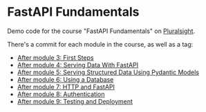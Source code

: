 # FastAPI Fundamentals
Demo code for the course "FastAPI Fundamentals" on [Pluralsight](https://www.pluralsight.com).

There's a commit for each module in the course, as well as a tag:


- [After module 3: First Steps](https://github.com/codesensei-courses/fastapi_fundamentals/releases/tag/first-steps)
- [After module 4: Serving Data With FastAPI](https://github.com/codesensei-courses/fastapi_fundamentals/releases/tag/serving-data)
- [After module 5: Serving Structured Data Using Pydantic Models](https://github.com/codesensei-courses/fastapi_fundamentals/releases/tag/structured-data-with-pydantic)
- [After module 6: Using a Database](https://github.com/codesensei-courses/fastapi_fundamentals/releases/tag/using-a-database)
- [After module 7: HTTP and FastAPI](https://github.com/codesensei-courses/fastapi_fundamentals/releases/tag/http)
- [After module 8: Authentication](https://github.com/codesensei-courses/fastapi_fundamentals/releases/tag/authentication)
- [After module 9: Testing and Deployment](https://github.com/codesensei-courses/fastapi_fundamentals/releases/tag/test-and-deploy)
